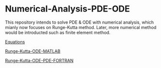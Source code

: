 # Numerical-Analysis-PDE-ODE

This repository intends to solve PDE & ODE with numerical analysis, which mianly now focuses on Runge-Kutta method. Later, more numerical method would be introducted such as finite element method.   

[Equations](https://github.com/cunyizju/Numerical-Analysis-PDE-ODE/blob/master/doc/Equations.pdf)

[Runge-Kutta-ODE-MATLAB](https://github.com/cunyizju/Runge-Kutta-ODE-MATLAB)  

[Runge-Kutta-ODE-PDE-FORTRAN](https://github.com/cunyizju/Runge-Kutta-ODE-PDE-FORTRAN)